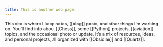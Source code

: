 ```yaml
---
title: This is another web page.
---
```

This site is where I keep notes, [[blog]] posts, and other things I’m working on. You’ll find info about [[Chess]], some [[Python]] projects, [[aviation]] topics, and the occasional photo or update. It’s a mix of resources, ideas, and personal projects, all organized with [[Obsidian]] and [[Quartz]].
